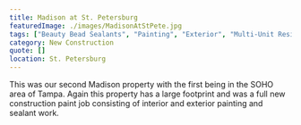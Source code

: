 ```yaml
---
title: Madison at St. Petersburg
featuredImage: ./images/MadisonAtStPete.jpg
tags: ["Beauty Bead Sealants", "Painting", "Exterior", "Multi-Unit Residential", "Interior"]
category: New Construction
quote: []
location: St. Petersburg
---
```

This was our second Madison property with the first being in the SOHO area of
Tampa.  Again this property has a large footprint and was a full new
construction paint job consisting of interior and exterior painting and sealant
work.
